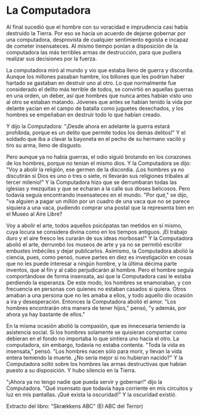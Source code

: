 # La Computadora

   Al final sucedió que el hombre con su voracidad e imprudencia casi
   había destruido la Tierra. Por eso se hacía un acuerdo de dejarse
   gobernar por una computadora, desprovista de cualquier sentimiento
   egoísta e incapaz de cometer insensateces. Al mismo tiempo ponían a
   disposición de la computadora las más terribles armas de destrucción,
   para que pudiera realizar sus decisiones por la fuerza.
   
   La computadora miró al mundo y vio que estaba lleno de guerra y
   discordia. Aunque los millones pasaban hambre, los billones que les
   podrían haber hartado se gastaban en destruir uno al otro. Lo que
   normalmente fue considerado el delito más terrible de todos, se
   convirtió en aquellas guerras en una orden, un deber, así que hombres
   que nunca antes habían visto uno al otro se estaban matando. Jóvenes
   que antes se habían tenido la vida por delante yacían en el campo de
   batalla como juguetes desechados, y los hombres se empeñaban en
   destruir todo lo que habían creado.
   
   Y dijo la Computadora: "¡Desde ahora en adelante la guerra estará
   prohibida, porque es un delito que permite todos los demás delitos!" Y
   el soldado que iba a clavar la bayoneta en el pecho de su hermano
   vaciló y tiro su arma, lleno de disgusto.
   
   Pero aunque ya no había guerras, el odio siguió brotando en los
   corazones de los hombres, porque no tenían el mismo dios. Y la
   Computadora se dijo: "Voy a abolir la religión, ese germen de la
   discordia. ¡Los hombres ya no discutirán si Dios es uno o tres o siete,
   ni llevarán sus religiones tribales al tercer milenio!" Y la
   Computadora hizo que se derrumbaran todas las iglesias y mezquitas y
   que se echaran a la calle sus dioses belicosos. Pero todavía seguía
   encontrando insensateces en el mundo. "Por qué," se dijo, "va alguien a
   pagar un millón por un cuadro de una vaca que no se parece siquiera a
   una vaca, pudiendo comprar una postal que la representa bien en el
   Museo al Aire Libre?
   
   Voy a abolir el arte, todos aquellos psicópatas tan metidos en sí
   mismo, cuya locura se considera divina como en los tiempos antiguos.
   ¡El trabajo duro y el aire fresco les curarán de sus ideas morbosas!" Y
   la Computadora abolió el arte, derrumbó los museos de arte y ya no se
   permitió escribir embustes imbéciles y dejar publicarlos. Asimismo, la
   Computadora abolió la ciencia, pues, como pensó, nueve partes en diez
   es investigación en cosas que no les puede interesar a ningún hombre, y
   la última décima parte inventos, que al fin y al cabo perjudicarán al
   hombre. Pero el hombre seguía comportándose de forma insensata, así que
   la Computadora casi le estaba perdiendo la esperanza. De este modo, los
   hombres se enamoraban, y con frecuencia en personas con quienes no
   estaban casados si quiera. Otros amaban a una persona que no les amaba
   a ellos, y todo aquello dio ocasión a ira y desesperación. Entonces la
   Computadora abolió el amor. "Los hombres encontrarán otra manera de
   tener hijos," pensó, "y además, por ahora ya hay bastante de ellos."
   
   En la misma ocasión abolió la compasión, que es innecesaria teniendo la
   asistencia social. Si los hombres solamente se quisieran comportar como
   debieran en el fondo no importaba lo que sintiera uno hacia el otro. La
   computadora, sin embargo, todavía no estaba contenta. "Toda la vida es
   insensata," pensó. "Los hombres nacen sólo para morir, y llevan la vida
   entera temiendo la muerte. ¿No sería mejor si no hubieran nacido?" Y la
   Computadora soltó sobre los hombres las armas destructivas que habían
   puesto a su disposición. Y hubo silencio en la Tierra.
   
   "¡Ahora ya no tengo nadie que pueda servir y gobernar!" dijo la
   Computadora. "Qué insensato que todavía haya corriente en mis circuitos
   y luz en mis pantallas. ¡Qué exista la oscuridad!" Y la oscuridad
   existió.
   
   Extracto del libro: "Skrækkens ABC" (El ABC del Terror)

